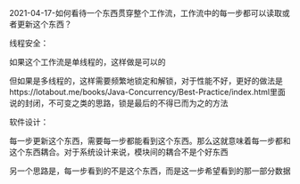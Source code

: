 2021-04-17-如何看待一个东西贯穿整个工作流，工作流中的每一步都可以读取或者更新这个东西？

线程安全：

如果这个工作流是单线程的，这样做是可以的

但如果是多线程的，这样需要频繁地锁定和解锁，对于性能不好，更好的做法是https://lotabout.me/books/Java-Concurrency/Best-Practice/index.html里面说的封闭，不可变之类的思路，锁是最后的不得已而为之的方法

软件设计：

每一步更新这个东西，需要每一步都能看到这个东西。那么这就意味着每一步都和这个东西耦合。对于系统设计来说，模块间的耦合不是个好东西

另一个思路是，每一步看到的不是这个东西，而是这一步希望看到的那一部分数据